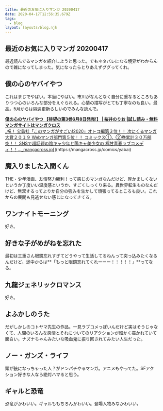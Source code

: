 ```yaml
---
title: 最近のお気に入りマンガ 20200417
date: 2020-04-17T12:56:35.679Z
tags:
  - blog
layout: layouts/blog.njk
---
```


## 最近のお気に入りマンガ 20200417

最近読んでるマンガを紹介しようと思った。でもネタバレになる境界がわからんので雑になってしまった。気になったらとりあえずググってくれ。

## 僕の心のヤバイやつ

これはまじでやばい。本当にやばい。市川がなんとなく自分に重なるところもありつつ心のいろんな部分をえぐられる。心情の描写がとても丁寧なのも良い。最高。5月からは隔週更新らしいのでみんな読んで。

[**僕の心のヤバイやつ 【待望の第3巻6月8日発売!】 | 桜井のりお |試し読み・無料マンガサイトはマンガクロス**  
_祝！ 宝島社「このマンガがすごい!2020」オトコ編第３位！！ 次にくるマンガ大賞２０１９ Webマンガ部門第５位！！ コミックス①、②巻累計３０万部突！！ SNSで超話題の陰キャ少年と陽キャ美少女の 極甘青春ラブコメディ！！…_mangacross.jp](https://mangacross.jp/comics/yabai "https://mangacross.jp/comics/yabai")[](https://mangacross.jp/comics/yabai)

## 魔入りました入間くん

THE・少年漫画、友情努力勝利！って感じのマンガなんだけど、厚かましくないというか丁度いい温度感というか、すごくしっくり来る。異世界転生ものなんだけど、無双するってよりか自分の強みを生かして頑張ってるところも良い。これからの展開も見逃せない感じになってきてる。

## ワンナイトモーニング

好き。

## 好きな子がめがねを忘れた

最初は三重さん眼鏡忘れすぎてどうやって生活してるねんって突っ込みたくなるんだけど、途中からは**「もっと眼鏡忘れてくれーーー！！！！！」**ってなる。

## 九龍ジェネリックロマンス

好き。

## よふかしのうた

だがしかしのコトヤマ先生の作品。一見ラブコメっぽいんだけど実はそうじゃなくて、人間のいろんな感情とそれについてのリアクションが細かく描かれていて面白い。ナズナちゃんみたいな吸血鬼に振り回されてみたい人生だった。

## ノー・ガンズ・ライフ

頭が銃になっちゃった人？がドンパチやるマンガ。アニメもやってた。SFアクション好きな人なら絶対ハマると思う。

## ギャルと恐竜

恐竜がかわいい。ギャルももちろんかわいい。登場人物みなかわいい。
